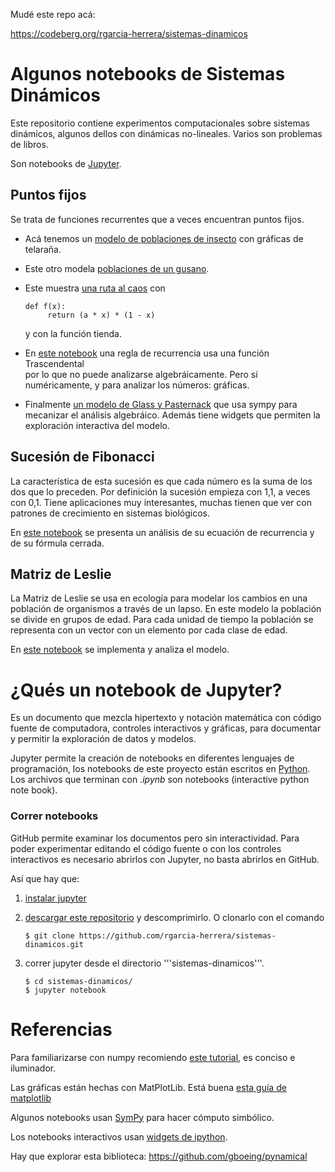 Mudé este repo acá:

<https://codeberg.org/rgarcia-herrera/sistemas-dinamicos>

# Algunos notebooks de Sistemas Dinámicos

Este repositorio contiene experimentos computacionales sobre
sistemas dinámicos, algunos dellos con dinámicas no-lineales. Varios
son problemas de libros.

Son notebooks de [Jupyter](http://jupyter.org).

## Puntos fijos

Se trata de funciones recurrentes que a veces encuentran puntos fijos.

 - Acá tenemos un [modelo de poblaciones de insecto](InsectPop.ipynb) con gráficas de telaraña.

 - Este otro modela [poblaciones de un gusano](Budworm.ipynb).

 - Este muestra [una ruta al caos](estabilidad.ipynb) con 

       def f(x):
            return (a * x) * (1 - x)

    y con la función tienda.

 - En [este notebook](PuntosFijos.ipynb) una regla de recurrencia usa una función Trascendental  
   por lo que no puede analizarse algebráicamente. Pero sí numéricamente,
   y para analizar los números: gráficas.

 - Finalmente [un modelo de Glass y Pasternack](Glass_Pasternack.ipynb) que usa
   sympy para mecanizar el análisis algebráico. Además tiene widgets que
   permiten la exploración interactiva del modelo.


## Sucesión de Fibonacci

La característica de esta sucesión es que cada número es la suma de
los dos que lo preceden. Por definición la sucesión empieza con 1,1, a
veces con 0,1. Tiene aplicaciones muy interesantes, muchas tienen que
ver con patrones de crecimiento en sistemas biológicos.

En [este notebook](Fibonacci.ipynb) se presenta un análisis de su
ecuación de recurrencia y de su fórmula cerrada.


## Matriz de Leslie

La Matriz de Leslie se usa en ecología para modelar los cambios en una
población de organismos a través de un lapso. En este modelo la
población se divide en grupos de edad. Para cada unidad de tiempo la
población se representa con un vector con un elemento por cada clase
de edad.

En [este
notebook](https://github.com/rgarcia-herrera/sistemas-dinamicos/blob/master/Leslie%20Model.ipynb)
se implementa y analiza el modelo.


# ¿Qués un notebook de Jupyter?

Es un documento que mezcla hipertexto y notación matemática con código
fuente de computadora, controles interactivos y gráficas, para
documentar y permitir la exploración de datos y modelos.

Jupyter permite la creación de notebooks en diferentes lenguajes de
programación, los notebooks de este proyecto están escritos en
[Python](http://python.org). Los archivos que terminan con *.ipynb*
son notebooks (interactive python note book).

### Correr notebooks

GitHub permite examinar los documentos pero sin interactividad. Para
poder experimentar editando el código fuente o con los controles
interactivos es necesario abrirlos con Jupyter, no basta abrirlos en
GitHub.

Así que hay que:

1. [instalar jupyter](http://jupyter.org/install.html)

2. [descargar este repositorio](https://github.com/rgarcia-herrera/sistemas-dinamicos/archive/master.zip)
   y descomprimirlo. O clonarlo con el comando
   
       $ git clone https://github.com/rgarcia-herrera/sistemas-dinamicos.git

3. correr jupyter desde el directorio '''sistemas-dinamicos'''. 

       $ cd sistemas-dinamicos/
       $ jupyter notebook



# Referencias

Para familiarizarse con numpy recomiendo [este
tutorial](https://github.com/enthought/Numpy-Tutorial-SciPyConf-2015/blob/master/slides.pdf),
es conciso e iluminador.

Las gráficas están hechas con MatPlotLib. Está buena [esta guía de
matplotlib](http://www.scipy-lectures.org/intro/matplotlib/matplotlib.html)

Algunos notebooks usan [SymPy](http://sympy.org) para hacer cómputo
simbólico.

Los notebooks interactivos usan [widgets de ipython](https://ipywidgets.readthedocs.io/en/latest/examples/Widget%20List.html).

Hay que explorar esta biblioteca:
https://github.com/gboeing/pynamical
